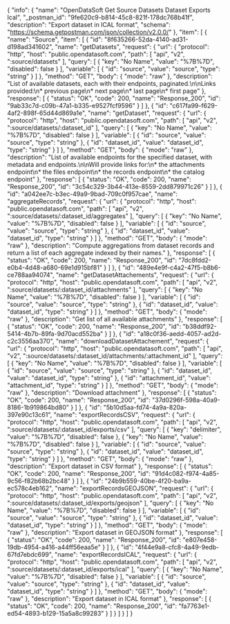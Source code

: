 {
  "info": {
    "name": "OpenDataSoft Get Source Datasets Dataset Exports Ical",
    "_postman_id": "9fe620c9-b814-45c8-821f-178dc768b41f",
    "description": "Export dataset in ICAL format",
    "schema": "https://schema.getpostman.com/json/collection/v2.0.0/"
  },
  "item": [
    {
      "name": "Source",
      "item": [
        {
          "id": "8f635266-52da-4140-ad31-d198ad341602",
          "name": "getDatasets",
          "request": {
            "url": {
              "protocol": "http",
              "host": "public.opendatasoft.com",
              "path": [
                "api",
                "v2",
                ":source/datasets"
              ],
              "query": [
                {
                  "key": "No Name",
                  "value": "%7B%7D",
                  "disabled": false
                }
              ],
              "variable": [
                {
                  "id": "source",
                  "value": "source",
                  "type": "string"
                }
              ]
            },
            "method": "GET",
            "body": {
              "mode": "raw"
            },
            "description": "List of available datasets, each with their endpoints, paginated.\n\nLinks provided:\n* previous page\n* next page\n* last page\n* first page"
          },
          "response": [
            {
              "status": "OK",
              "code": 200,
              "name": "Response_200",
              "id": "9ab33c7d-c09b-47a1-b335-e9527fcf9596"
            }
          ]
        },
        {
          "id": "c617fa99-f629-4af2-898f-65d44d869a1e",
          "name": "getDataset",
          "request": {
            "url": {
              "protocol": "http",
              "host": "public.opendatasoft.com",
              "path": [
                "api",
                "v2",
                ":source/datasets/:dataset_id"
              ],
              "query": [
                {
                  "key": "No Name",
                  "value": "%7B%7D",
                  "disabled": false
                }
              ],
              "variable": [
                {
                  "id": "source",
                  "value": "source",
                  "type": "string"
                },
                {
                  "id": "dataset_id",
                  "value": "dataset_id",
                  "type": "string"
                }
              ]
            },
            "method": "GET",
            "body": {
              "mode": "raw"
            },
            "description": "List of available endpoints for the specified dataset, with metadata and endpoints.\n\nWill provide links for:\n* the attachments endpoint\n* the files endpoint\n* the records endpoint\n* the catalog endpoint"
          },
          "response": [
            {
              "status": "OK",
              "code": 200,
              "name": "Response_200",
              "id": "3c54c329-3b44-413e-8559-2dd879971c26"
            }
          ]
        },
        {
          "id": "a042ee7c-b3ec-49a9-9bad-709c0f957cae",
          "name": "aggregateRecords",
          "request": {
            "url": {
              "protocol": "http",
              "host": "public.opendatasoft.com",
              "path": [
                "api",
                "v2",
                ":source/datasets/:dataset_id/aggregates"
              ],
              "query": [
                {
                  "key": "No Name",
                  "value": "%7B%7D",
                  "disabled": false
                }
              ],
              "variable": [
                {
                  "id": "source",
                  "value": "source",
                  "type": "string"
                },
                {
                  "id": "dataset_id",
                  "value": "dataset_id",
                  "type": "string"
                }
              ]
            },
            "method": "GET",
            "body": {
              "mode": "raw"
            },
            "description": "Compute aggregations from dataset records and return a list of each aggregate indexed by their names."
          },
          "response": [
            {
              "status": "OK",
              "code": 200,
              "name": "Response_200",
              "id": "7dc8fdd2-e0b4-4d48-a680-69e1d915bf81"
            }
          ]
        },
        {
          "id": "489e4e9f-c4a2-47f5-b8b6-ce788aa94074",
          "name": "getDatasetAttachements",
          "request": {
            "url": {
              "protocol": "http",
              "host": "public.opendatasoft.com",
              "path": [
                "api",
                "v2",
                ":source/datasets/:dataset_id/attachments"
              ],
              "query": [
                {
                  "key": "No Name",
                  "value": "%7B%7D",
                  "disabled": false
                }
              ],
              "variable": [
                {
                  "id": "source",
                  "value": "source",
                  "type": "string"
                },
                {
                  "id": "dataset_id",
                  "value": "dataset_id",
                  "type": "string"
                }
              ]
            },
            "method": "GET",
            "body": {
              "mode": "raw"
            },
            "description": "Get list of all available attachments"
          },
          "response": [
            {
              "status": "OK",
              "code": 200,
              "name": "Response_200",
              "id": "b38ddf92-5414-4b7b-89fa-9d70acd552ba"
            }
          ]
        },
        {
          "id": "a18c0f36-aedd-4057-ad2d-c2c3556aa370",
          "name": "downloadDatasetAttachement",
          "request": {
            "url": {
              "protocol": "http",
              "host": "public.opendatasoft.com",
              "path": [
                "api",
                "v2",
                ":source/datasets/:dataset_id/attachments/:attachment_id"
              ],
              "query": [
                {
                  "key": "No Name",
                  "value": "%7B%7D",
                  "disabled": false
                }
              ],
              "variable": [
                {
                  "id": "source",
                  "value": "source",
                  "type": "string"
                },
                {
                  "id": "dataset_id",
                  "value": "dataset_id",
                  "type": "string"
                },
                {
                  "id": "attachment_id",
                  "value": "attachment_id",
                  "type": "string"
                }
              ]
            },
            "method": "GET",
            "body": {
              "mode": "raw"
            },
            "description": "Download attachment"
          },
          "response": [
            {
              "status": "OK",
              "code": 200,
              "name": "Response_200",
              "id": "37d0296f-598a-40a9-8186-1b919864bd80"
            }
          ]
        },
        {
          "id": "5b10d5aa-fd74-4a9a-820a-397e90c13c61",
          "name": "exportRecordsCSV",
          "request": {
            "url": {
              "protocol": "http",
              "host": "public.opendatasoft.com",
              "path": [
                "api",
                "v2",
                ":source/datasets/:dataset_id/exports/csv"
              ],
              "query": [
                {
                  "key": "delimiter",
                  "value": "%7B%7D",
                  "disabled": false
                },
                {
                  "key": "No Name",
                  "value": "%7B%7D",
                  "disabled": false
                }
              ],
              "variable": [
                {
                  "id": "source",
                  "value": "source",
                  "type": "string"
                },
                {
                  "id": "dataset_id",
                  "value": "dataset_id",
                  "type": "string"
                }
              ]
            },
            "method": "GET",
            "body": {
              "mode": "raw"
            },
            "description": "Export dataset in CSV format"
          },
          "response": [
            {
              "status": "OK",
              "code": 200,
              "name": "Response_200",
              "id": "91d4c082-f974-4a85-9c56-f82b68b2bc48"
            }
          ]
        },
        {
          "id": "24b9b559-40be-4f20-ba9a-ec578c4eb162",
          "name": "exportRecordsGEOJSON",
          "request": {
            "url": {
              "protocol": "http",
              "host": "public.opendatasoft.com",
              "path": [
                "api",
                "v2",
                ":source/datasets/:dataset_id/exports/geojson"
              ],
              "query": [
                {
                  "key": "No Name",
                  "value": "%7B%7D",
                  "disabled": false
                }
              ],
              "variable": [
                {
                  "id": "source",
                  "value": "source",
                  "type": "string"
                },
                {
                  "id": "dataset_id",
                  "value": "dataset_id",
                  "type": "string"
                }
              ]
            },
            "method": "GET",
            "body": {
              "mode": "raw"
            },
            "description": "Export dataset in GEOJSON format"
          },
          "response": [
            {
              "status": "OK",
              "code": 200,
              "name": "Response_200",
              "id": "e807e458-19db-4954-a416-a44ff56eaa5e"
            }
          ]
        },
        {
          "id": "4f44e9a8-cfc8-4a49-9edb-67fd7ebdc699",
          "name": "exportRecordsICAL",
          "request": {
            "url": {
              "protocol": "http",
              "host": "public.opendatasoft.com",
              "path": [
                "api",
                "v2",
                ":source/datasets/:dataset_id/exports/ical"
              ],
              "query": [
                {
                  "key": "No Name",
                  "value": "%7B%7D",
                  "disabled": false
                }
              ],
              "variable": [
                {
                  "id": "source",
                  "value": "source",
                  "type": "string"
                },
                {
                  "id": "dataset_id",
                  "value": "dataset_id",
                  "type": "string"
                }
              ]
            },
            "method": "GET",
            "body": {
              "mode": "raw"
            },
            "description": "Export dataset in ICAL format"
          },
          "response": [
            {
              "status": "OK",
              "code": 200,
              "name": "Response_200",
              "id": "fa7763e1-ed54-4893-b129-15a5a8c99283"
            }
          ]
        }
      ]
    }
  ]
}